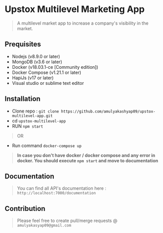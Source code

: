 # Upstox Multilevel Marketing App
> A multilevel market app to increase a company's visibility in the market.

## Prequisites

* Nodejs (v8.9.0 or later)
* MongoDB (v3.6 or later)
* Docker (v18.03.1-ce [Community edition])
* Docker Compose (v1.21.1 or later)
* HapiJs (v17 or later)
* Visual studio or sublime text editor

## Installation

* Clone repo : `git clone https://github.com/amulyakashyap09/upstox-multilevel-app.git`
* cd `upstox-multilevel-app`
* RUN `npm start`
>OR
* Run command `docker-compose up`

> **In case you don't have docker / docker compose and any error in docker. You should execute `npm start` and move to documentation**

## Documentation

> You can find all API's documentation here : `http://localhost:7000/documentation`

## Contribution

> Please feel free to create pull/merge requests @ `amulyakasyap09@gmail.com`
